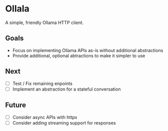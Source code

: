 # Ollala

A simple, friendly Ollama HTTP client.

## Goals

- Focus on implementing Ollama APIs as-is without additional abstractions
- Provide additional, optional abtractions to make it simpler to use

## Next

- [ ] Test / Fix remaining enpoints
- [ ] Implement an abstraction for a stateful conversation

## Future

- [ ] Consider async APIs with httpx
- [ ] Consider adding streaming support for responses
